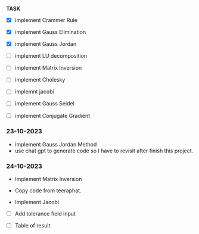 **TASK**
- [x] implement Crammer Rule
- [x] implement Gauss Elimination
- [x] implement Gauss Jordan
- [ ] implement LU decomposition
- [ ] implement Matrix Inversion
- [ ] implement Cholesky
- [ ] implemnt jacobi
- [ ] implement Gauss Seidel
- [ ] implement Conjugate Gradient 


### 23-10-2023
- implement Gauss Jordan Method
- use chat gpt to generate code so I have to revisit after finish this project.

### 24-10-2023
- Implement Matrix Inversion 
- Copy code from teeraphat.
  
- Implement Jacobi
- [ ] Add tolerance field input
- [ ] Table of result

